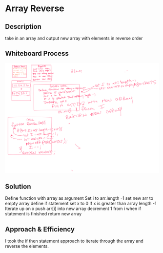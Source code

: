 # Array Reverse

## Description
take in an array and output new array with elements in reverse order

## Whiteboard Process

![whiteboard diagram](../img/array-reverse.png)

## Solution
Define function with array as argument
Set i to arr.length -1
set new arr to empty array
define if statement
set x to 0
If x is greater than array length -1
Iterate up on x
push arr[i] into new array
decrement 1 from i
when if statement is finished return new array

## Approach & Efficiency 
I took the if then statement approach to iterate through the array and reverse the elements.